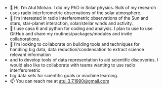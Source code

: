 - 👋 Hi, I’m Atul Mohan. I did my PhD in Solar physics. Bulk of my research uses radio interferometric observations of the solar atmosphere.
- 👀 I’m interested in radio interferometric observations of the Sun and stars, star-planet interaction, solar/stellar winds and activity.
- 🌱 I use casa 6 and python for coding and analysis. I plan to use to use GitHub and share my routines/packages/modules and invite collaborations.
- 💞️ I’m looking to collaborate on building tools and techniques for handling big data, data reduction/condensation to extract science relevant information 
- and to develop tools of data representation to aid scientific discoveries. I would also like to collaborate with teams wanting to use radio interferometric 
- big data sets for scientific goals or machine learning.   
- 📫 You can reach me at atul.3.7.1990@gmail.com 

<!---
atul3790/atul3790 is a ✨ special ✨ repository because its `README.md` (this file) appears on your GitHub profile.
You can click the Preview link to take a look at your changes.
--->
